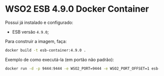 # WSO2 ESB 4.9.0 Docker Container

Possui já instalado e configurado:

* ESB versão `4.9.0`;

Para construir a imagem, faça:

```bash
docker build -t esb-container:4.9.0 .
```

Exemplo de como executá-la (em portão não padrão):

```bash
docker run -d -p 9444:9444 -e WSO2_PORT=9444 -e WSO2_PORT_OFFSET=1 esb-container:4.9.0
```